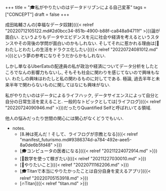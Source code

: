 +++
title = "🎓私がやりたいのはデータドリブンによる自己変革"
tags = ["CONCEPT"]
draft = false
+++

成田祐輔さんの[幸福なデータ奴隷]({{< relref "20220712105122.md#2d0bcc34-851b-4900-b88f-ca848a94711f" >}})論が面白い. というよりもデータやエビデンスを元に社会や経済を考えるというスタンスやその背後の学問が面白いのかもしれない. そしてそれに惹かれる理由は[🦊わたしとわたしの生活をドラクエ化したい]({{< relref "20220724081012.md" >}})という夢の参考になりそうだからかもしれない.

しかし単なるUberEatsの配達員の私が政治や経済についてデータ分析をしたところでなんの影響力もないし, そもそも社会に関わりを感じてないので興味もない. わたしの興味はわたしと私の関わるものに対してである. 極論, 過去半年と未来半年で関わらないものに関してはなにも興味がない.

私がやりたいのはデータによるライフハック, データサイエンスによって自分と自分の日常生活を変えること. 一般的なトピックとしては[ライフログ]({{< relref "20220724090946.md" >}})だったりQuantified Selfと呼ばれいてる領域.

他人の悩みだったり世間の関心には関心がなくどうでもいい.

-   notes.
    -   [8.神は死んだ！そして、ライフログが宗教となる]({{< relref "manifest_futurismo.md#9386374d-a784-492e-aee5-8a0de6b5fd48" >}})
    -   [🎓コンピュータの医者になる]({{< relref "20211224072914.md" >}})
    -   [🦊数学を使って稼ぎたい]({{< relref "20211227030010.md" >}})
    -   [🦊やりたいこと]({{< relref "20220711162206.md" >}})
    -   [🎓Titanで本当にやりたかったことは自分自身を変えるアプリ]({{< relref "20220705153918.md" >}})
    -   [🔥Titan]({{< relref "titan.md" >}})
